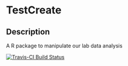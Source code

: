 # TestCreate

## Description
A R package to manipulate our lab data analysis





[![Travis-CI Build Status](https://travis-ci.org/weitinglin/TestCreate.svg?branch=master)](https://travis-ci.org/weitinglin/TestCreate)
